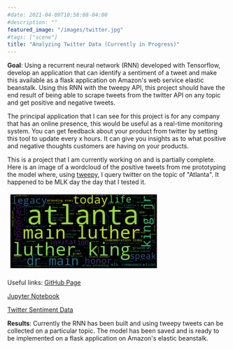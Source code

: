 ```yaml
---
#date: 2021-04-09T10:58:08-04:00
#description: ""
featured_image: "/images/twitter.jpg"
#tags: ["scene"]
title: "Analyzing Twitter Data (Currently in Progress)"
---
```


**Goal**: Using a recurrent neural network (RNN) developed with Tensorflow, develop an application that can identify a sentiment of a tweet and make this available as a flask application on Amazon's web service elastic beanstalk. Using this RNN with the tweepy API, this project should have the end result of being able to scrape tweets from the twitter API on any topic and get positive and negative tweets.

The principal application that I can see for this project is for any company that has an online presence, this would be useful as a real-time monitoring system. You can get feedback about your product from twitter by setting this tool to update every x hours. It can give you insights as to what positive and negative thoughts customers are having on your products.

This is a project that I am currently working on and is partially complete. Here is an image of a wordcloud of the positive tweets from me prototyping the model where, using [tweepy](https://www.tweepy.org/), I query twitter on the topic of "Atlanta". It happened to be MLK day the day that I tested it.

![Positive Tweets](/images/twitter_atl_positive.png)

Useful links:
[GitHub Page](https://github.com/jcummingsutk/ung_twitter_sentiment)

[Jupyter Notebook](https://github.com/jcummingsutk/ung_twitter_sentiment/blob/master/notebook.ipynb)

[Twitter Sentiment Data](https://www.kaggle.com/kazanova/sentiment140)

**Results**: Currently the RNN has been built and using tweepy tweets can be collected on a particular topic. The model has been saved and is ready to be implemented on a flask application on Amazon's elastic beanstalk.
